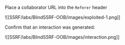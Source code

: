 Place a collaborator URL into the `Referer` header

![[SSRF/labs/BlindSSRF-OOB/images/exploited-1.png]]

Confirm that an interaction was generated:

![[SSRF/labs/BlindSSRF-OOB/images/interaction.png]]